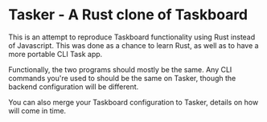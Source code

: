 # Tasker - A Rust clone of Taskboard

This is an attempt to reproduce Taskboard functionality using Rust instead
of Javascript. This was done as a chance to learn Rust, as well as to have
a more portable CLI Task app.

Functionally, the two programs should mostly be the same. Any CLI commands
you're used to should be the same on Tasker, though the backend
configuration will be different.

You can also merge your Taskboard configuration to Tasker, details on how
will come in time.
